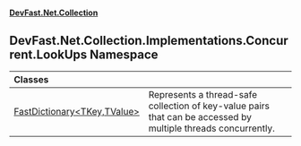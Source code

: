 #### [DevFast.Net.Collection](index.md 'index')

## DevFast.Net.Collection.Implementations.Concurrent.LookUps Namespace

| Classes | |
| :--- | :--- |
| [FastDictionary&lt;TKey,TValue&gt;](DevFast.Net.Collection.Implementations.Concurrent.LookUps.FastDictionary_TKey,TValue_.md 'DevFast.Net.Collection.Implementations.Concurrent.LookUps.FastDictionary<TKey,TValue>') | Represents a thread-safe collection of key-value pairs that can be accessed by multiple threads concurrently. |

